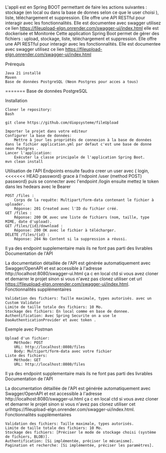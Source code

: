

L'appli est en Spring BOOT permettant de faire les actions suivantes :  stockage (en local ou dans la base de donnes selon ce que le user choisi ), liste, téléchargement et suppression. Elle offre une API RESTful pour interagir avec les fonctionnalités.
Elle est documentee avec swagger utilisez ce lien https://fileupload-elgn.onrender.com/swagger-ui/index.html
elle est dockerisée et Monitorée 
Cette application Spring Boot permet de gérer des fichiers : upload, stockage, liste, téléchargement et suppression. Elle offre une API RESTful pour interagir avec les fonctionnalités.
Elle est documentee avec swagger utilisez ce lien https://fileupload-elgn.onrender.com/swagger-ui/index.html

Prérequis

    Java 21 installé
    Maven 
    Base de données PostgreSQL (Neon Postgres pour acces a tous)
    
=======
    Base de données PostgreSQL 

Installation

    Cloner le repository:
    Bash

    git clone https://github.com/diopsysteme/fileUpload

    Importer le projet dans votre editeur
    Configurer la base de données:
        Mettre à jour les propriétés de connexion à la base de données dans le fichier application.yml par defaut c'est une base de donne neon Postgres .
    Lancer l'application:
        Exécuter la classe principale de l'application Spring Boot.
    mvn clean install 

Utilisation de l'API
Endpoints
ensuite faudra creer un user avec {
login,
<<<<<<< HEAD
password} grace à l'ndpoint /user (method POST)
password}
puis se connecter avec l'endpoint /login
ensuite mettez le token dans les hedears avec le Bearer 
  
    POST /files :
        Corps de la requête: Multipart/form-data contenant le fichier à uploader.
        Réponse: 201 Created avec l'ID du fichier créé.
    GET /files :
        Réponse: 200 OK avec une liste de fichiers (nom, taille, type MIME, date d'upload).
    GET /files/{id}/download :
        Réponse: 200 OK avec le fichier à télécharger.
    DELETE /files/{id} :
        Réponse: 204 No Content si la suppression a réussi.


Il ya des endpoint supplementaire mais ils ne font pas parti des livrables  
Documentation de l'API

La documentation détaillée de l'API est générée automatiquement avec Swagger/OpenAPI et est accessible à l'adresse http://localhost:8080/swagger-ui.html ça c en local ctd si vous avez cloner et demarrer le projet 
sinon si vous n'avez pas clonez utiliser cet url https://fileupload-elgn.onrender.com/swagger-ui/index.html.
Fonctionnalités supplémentaires

    Validation des fichiers: Taille maximale, types autorisés. avec un Custom Validator
    Limite de taille totale des fichiers: 10 Mo.
    Stockage des fichiers: En local comme en base de donnee.
    Authentification: Avec Spring Securite on a use le DaoAuthenticationProvider et avec token .
Exemple avec Postman

    Upload d'un fichier:
        Méthode: POST
        URL: http://localhost:8080/files
        Body: Multipart/form-data avec votre fichier
    Liste des fichiers:
        Méthode: GET
        URL: http://localhost:8080/files
Il ya des endpoint supplementaire mais ils ne font pas parti des livrables 
Documentation de l'API

La documentation détaillée de l'API est générée automatiquement avec Swagger/OpenAPI et est accessible à l'adresse http://localhost:8080/swagger-ui.html ça c en local ctd si vous avez cloner et demarrer le projet 
sinon si vous n'avez pas clonez utiliser cet urlhttps://fileupload-elgn.onrender.com/swagger-ui/index.html.
Fonctionnalités supplémentaires

    Validation des fichiers: Taille maximale, types autorisés.
    Limite de taille totale des fichiers: 10 Mo.
    Stockage des fichiers: [Préciser le mode de stockage choisi (système de fichiers, BLOB)].
    Authentification: [Si implémentée, préciser le mécanisme].
    Pagination et recherche: [Si implémentée, préciser les paramètres].



